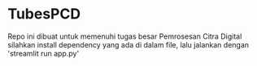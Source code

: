 # TubesPCD
Repo ini dibuat untuk memenuhi tugas besar Pemrosesan Citra Digital
silahkan install dependency yang ada di dalam file, lalu jalankan dengan 'streamlit run app.py'
